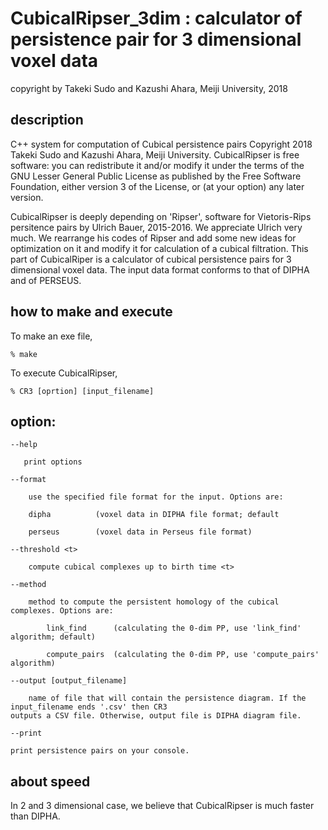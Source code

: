 # CubicalRipser_3dim : calculator of persistence pair for 3 dimensional voxel data

copyright by Takeki Sudo and Kazushi Ahara, Meiji University, 2018

## description

C++ system for computation of Cubical persistence pairs
Copyright 2018 Takeki Sudo and Kazushi Ahara, Meiji University.
CubicalRipser is free software: you can redistribute it and/or modify it under
the terms of the GNU Lesser General Public License as published by the
Free Software Foundation, either version 3 of the License, or (at your option)
any later version.

CubicalRipser is deeply depending on 'Ripser', software for Vietoris-Rips 
persitence pairs by Ulrich Bauer, 2015-2016.  We appreciate Ulrich very much.
We rearrange his codes of Ripser and add some new ideas for optimization on it 
and modify it for calculation of a cubical filtration.
This part of CubicalRiper is a calculator of cubical persistence pairs for 
3 dimensional voxel data. The input data format conforms to that of DIPHA and of PERSEUS.

## how to make and execute

To make an exe file, 

    % make

To execute CubicalRipser, 

    % CR3 [oprtion] [input_filename]

## option:

    --help   

       print options

    --format     

        use the specified file format for the input. Options are:
	  
        dipha          (voxel data in DIPHA file format; default
       
        perseus        (voxel data in Perseus file format)

    --threshold <t>  
  
        compute cubical complexes up to birth time <t>
    
    --method 

        method to compute the persistent homology of the cubical complexes. Options are:

            link_find      (calculating the 0-dim PP, use 'link_find' algorithm; default)

            compute_pairs  (calculating the 0-dim PP, use 'compute_pairs' algorithm)

    --output [output_filename] 

        name of file that will contain the persistence diagram. If the input_filename ends '.csv' then CR3 
	outputs a CSV file. Otherwise, output file is DIPHA diagram file.

    --print
  
  	print persistence pairs on your console.

## about speed

In 2 and 3 dimensional case, we believe that CubicalRipser is much faster than DIPHA.
